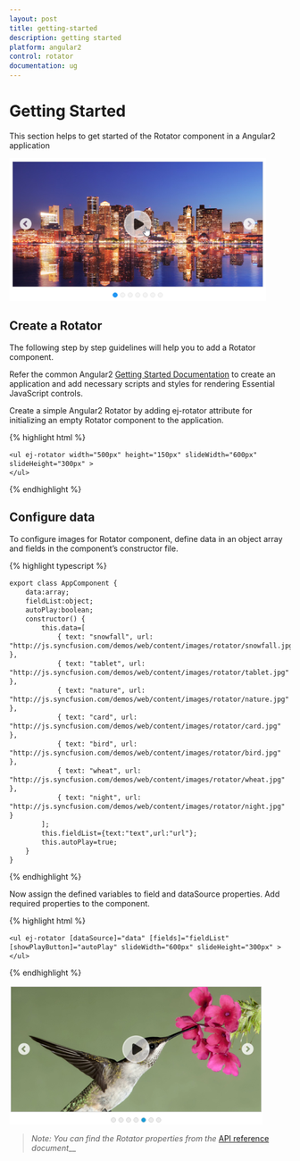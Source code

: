 ```yaml
---
layout: post
title: getting-started
description: getting started
platform: angular2
control: rotator
documentation: ug
---
```


# Getting Started

This section helps to get started of the Rotator component in a Angular2 application

![](Getting-Started_images/Getting-Started_img1.png) 

## Create a Rotator

The following step by step guidelines will help you to add a Rotator component.

Refer the common Angular2 [Getting Started Documentation](https://help.syncfusion.com/js/angular2) to create an application and add necessary scripts and styles for rendering Essential JavaScript controls.

Create a simple Angular2 Rotator by adding ej-rotator attribute for initializing an empty Rotator component to the application. 

{% highlight html %}

    <ul ej-rotator width="500px" height="150px" slideWidth="600px" slideHeight="300px" >
    </ul>

{% endhighlight %}



## Configure data

To configure images for Rotator component, define data in an object array and fields in the component’s constructor file.

{% highlight typescript %}

    export class AppComponent {
        data:array;
        fieldList:object;
        autoPlay:boolean;
        constructor() {
            this.data=[
                { text: "snowfall", url: "http://js.syncfusion.com/demos/web/content/images/rotator/snowfall.jpg" },
                { text: "tablet", url: "http://js.syncfusion.com/demos/web/content/images/rotator/tablet.jpg" },
                { text: "nature", url: "http://js.syncfusion.com/demos/web/content/images/rotator/nature.jpg" },
                { text: "card", url: "http://js.syncfusion.com/demos/web/content/images/rotator/card.jpg" },
                { text: "bird", url: "http://js.syncfusion.com/demos/web/content/images/rotator/bird.jpg" },
                { text: "wheat", url: "http://js.syncfusion.com/demos/web/content/images/rotator/wheat.jpg" },
                { text: "night", url: "http://js.syncfusion.com/demos/web/content/images/rotator/night.jpg" }
            ];
            this.fieldList={text:"text",url:"url"};
            this.autoPlay=true;   
        }
    }


{% endhighlight %}



Now assign the defined variables to field and dataSource properties. Add required properties to the component.

{% highlight html %}


    <ul ej-rotator [dataSource]="data" [fields]="fieldList" [showPlayButton]="autoPlay" slideWidth="600px" slideHeight="300px" >
    </ul>


{% endhighlight %}



![](Getting-Started_images/Getting-Started_img2.png)



> _Note:_ _You can find the Rotator properties from the_ [API reference](https://help.syncfusion.com/api/js/ejrotator) _document___

